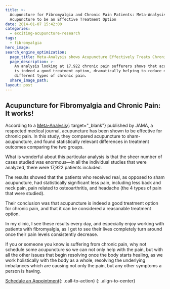 ```yaml
---
title: >-
  Acupuncture for Fibromyalgia and Chronic Pain Patients: Meta-Analysis Reveals
  Acupuncture to be an Effective Treatment Option
date: 2014-01-07 15:42:00
categories:
  - exciting-acupuncture-research
tags:
  - fibromyalgia
hero_image:
search_engine_optimization:
  page_title: Meta-Analysis shows Acupuncture Effectively Treats Chronic Pain
  page_description: >-
    An analysis looking at 17,922 chronic pain sufferers shows that acupuncture
    is indeed a good treatment option, dramatically helping to reduce many
    different types of chronic pain.
  share_image_path:
layout: post
---
```


## Acupuncture for Fibromyalgia and Chronic Pain: It works!

According to a [Meta-Analysis](http://archinte.jamanetwork.com/article.aspx?articleid=1357513 "Study Reveals Acupuncture Effective for Chronic Pain"){: target="_blank"} published by JAMA, a respected medical journal, acupuncture has been shown to be effective for chronic pain. In this study, they compared acupuncture to sham- acupuncture, and found statistically relevant differences in treatment outcomes comparing the two groups.

What is wonderful about this particular analysis is that the sheer number of cases studied was enormous—in all the individual studies that were analyzed, there were 17,922 patients included.&nbsp;

The results showed that the patients who received real, as opposed to sham acupuncture, had statistically significant less pain, including less back and neck pain, pain related to osteoarthritis, and headache (the 4 types of pain that were studied).

Their conclusion was that acupuncture is indeed a good treatment option for chronic pain, and that it can be considered a reasonable treatment option.

In my clinic, I see these results every day, and especially enjoy working with patients with fibromyalgia, as I get to see their lives completely turn around once their pain levels consistently decrease.

If you or someone you know is suffering from chronic pain, why not schedule some acupuncture so we can not only help with the pain, but with all the other issues that begin resolving once the body starts healing, as we work holistically with the body as a whole, resolving the underlying imbalances which are causing not only the pain, but any other symptoms a person is having.

[Schedule an Appointment](/make-an-appointment/){: .call-to-action}
{: .align-to-center}